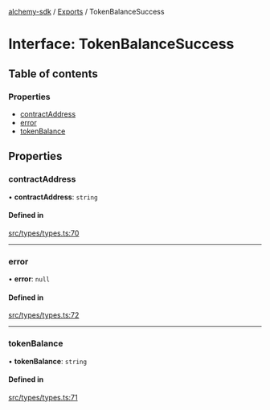 [alchemy-sdk](../README.md) / [Exports](../modules.md) / TokenBalanceSuccess

# Interface: TokenBalanceSuccess

## Table of contents

### Properties

- [contractAddress](TokenBalanceSuccess.md#contractaddress)
- [error](TokenBalanceSuccess.md#error)
- [tokenBalance](TokenBalanceSuccess.md#tokenbalance)

## Properties

### contractAddress

• **contractAddress**: `string`

#### Defined in

[src/types/types.ts:70](https://github.com/alchemyplatform/alchemy-sdk-js/blob/ae75103/src/types/types.ts#L70)

___

### error

• **error**: ``null``

#### Defined in

[src/types/types.ts:72](https://github.com/alchemyplatform/alchemy-sdk-js/blob/ae75103/src/types/types.ts#L72)

___

### tokenBalance

• **tokenBalance**: `string`

#### Defined in

[src/types/types.ts:71](https://github.com/alchemyplatform/alchemy-sdk-js/blob/ae75103/src/types/types.ts#L71)
